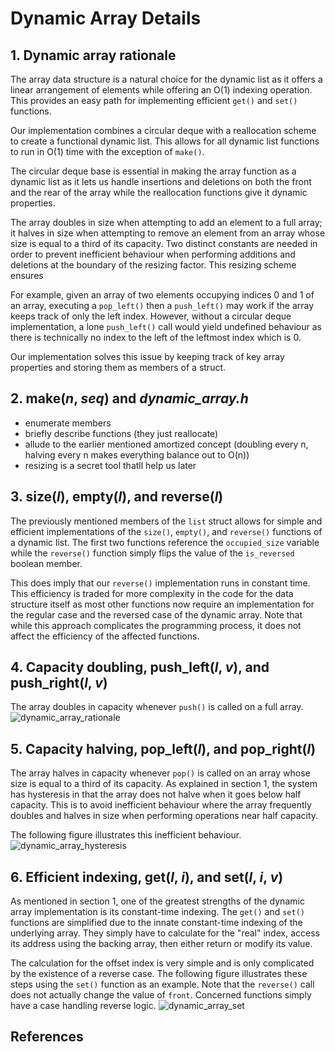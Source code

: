 # Dynamic Array Details
## 1. Dynamic array rationale

The array data structure is a natural choice for the dynamic list as it offers a linear arrangement of elements while offering an O(1) indexing operation. This provides an easy path for implementing efficient `get()` and `set()` functions.

Our implementation combines a circular deque with a reallocation scheme to create a functional dynamic list. This allows for all dynamic list functions to run in O(1) time with the exception of `make()`.

The circular deque base is essential in making the array function as a dynamic list as it lets us handle insertions and deletions on both the front and the rear of the array while the reallocation functions give it dynamic properties. 

The array doubles in size when attempting to add an element to a full array; it halves in size when attempting to remove an element from an array whose size is equal to a third of its capacity. Two distinct constants are needed in order to prevent inefficient behaviour when performing additions and deletions at the boundary of the resizing factor. This resizing scheme ensures 

For example, given an array of two elements occupying indices 0 and 1 of an array, executing a `pop_left()` then a `push_left()` may work if the array keeps track of only the left index. However, without a circular deque implementation, a lone `push_left()` call would yield undefined behaviour as there is technically no index to the left of the leftmost index which is 0.

Our implementation solves this issue by keeping track of key array properties and storing them as members of a struct.

## 2. make(*n*, *seq*) and *dynamic_array.h* 
  - enumerate members
  - briefly describe functions (they just reallocate)
  -   allude to the earlier mentioned amortized concept (doubling every n, halving every n makes everything balance out to O(n))
  - resizing is a secret tool thatll help us later

## 3. size(*l*), empty(*l*), and reverse(*l*)
The previously mentioned members of the `list` struct allows for simple and efficient implementations of the `size()`, `empty()`, and `reverse()` functions of a dynamic list. The first two functions reference the `occupied_size` variable while the `reverse()` function simply flips the value of the `is_reversed` boolean member.

This does imply that our `reverse()` implementation runs in constant time. This efficiency is traded for more complexity in the code for the data structure itself as most other functions now require an implementation for the regular case and the reversed case of the dynamic array. Note that while this approach complicates the programming process, it does not affect the efficiency of the affected functions.

## 4. Capacity doubling, push_left(*l*, *v*), and push_right(*l*, *v*)
The array doubles in capacity whenever `push()` is called on a full array.
![dynamic_array_rationale](https://github.com/user-attachments/assets/56b97669-ce63-4ff4-9d7c-5a6c80c4a811)

## 5. Capacity halving, pop_left(*l*), and pop_right(*l*)
The array halves in capacity whenever `pop()` is called on an array whose size is equal to a third of its capacity. As explained in section 1, the system has hysteresis in that the array does not halve when it goes below half capacity. This is to avoid inefficient behaviour where the array frequently doubles and halves in size when performing operations near half capacity.

The following figure illustrates this inefficient behaviour.
![dynamic_array_hysteresis](https://github.com/user-attachments/assets/d1bd2b31-5c4e-4ccf-8f31-ead37d5edd65)

## 6. Efficient indexing, get(*l*, *i*), and set(*l*, *i*, *v*)
As mentioned in section 1, one of the greatest strengths of the dynamic array implementation is its constant-time indexing. The `get()` and `set()` functions are simplified due to the innate constant-time indexing of the underlying array. They simply have to calculate for the "real" index, access its address using the backing array, then either return or modify its value.

The calculation for the offset index is very simple and is only complicated by the existence of a reverse case. The following figure illustrates these steps using the `set()` function as an example. Note that the `reverse()` call does not actually change the value of `front`. Concerned functions simply have a case handling reverse logic.
![dynamic_array_set](https://github.com/user-attachments/assets/34134746-afa7-4f13-8fd0-e62956289b43)



## References
